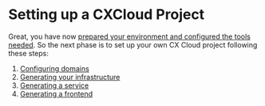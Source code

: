 # Setting up a CXCloud Project

Great, you have now [prepared your environment and configured the tools needed](../getting-started). So the next phase is to set up your own CX Cloud project following these steps: 

1. [Configuring domains](configuring-domains.md)
2. [Generating your infrastructure](generating-infrastructure.md)
3. [Generating a service](generating-a-service.md)
4. [Generating a frontend](generating-a-frontend.md)

